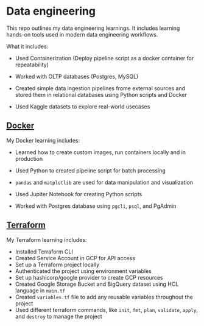 # Data engineering

This repo outlines my data engineering learnings. It includes learning hands-on tools used in modern data engineering workflows.

What it includes:

- Used Containerization (Deploy pipeline script as a docker container for repeatability)

- Worked with OLTP databases (Postgres, MySQL)

- Created simple data ingestion pipelines frome external sources and stored them in relational databases using Python scripts and Docker

- Used Kaggle datasets to explore real-world usecases

## [Docker](docker)

My Docker learning includes:

- Learned how to create custom images, run containers locally and in production

- Used Python to created pipeline script for batch processing

- `pandas` and `matplotlib` are used for data manipulation and visualization

- Used Jupiter Notebook for creating Python scripts

- Worked with Postgres database using `pgcli`, `psql`, and PgAdmin

## [Terraform](terraform)

My Terraform learning includes:

- Installed Terraform CLI
- Created Service Account in GCP for API access
- Set up a Terraform project locally
- Authenticated the project using environment variables
- Set up hashicorp/google provider to create GCP resources
- Created Google Storage Bucket and BigQuery dataset using HCL language in `main.tf`
- Created `variables.tf` file to add any reusable variables throughout the project
- Used different terraform commands, like `init`, `fmt`, `plan`, `validate`, `apply`, and `destroy` to manage the project
